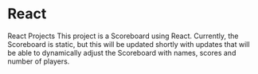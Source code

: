 # React
React Projects
This project is a Scoreboard using React. Currently, the Scoreboard is static, but this will be updated shortly with updates that will be able to dynamically adjust the Scoreboard with names, scores and number of players.
